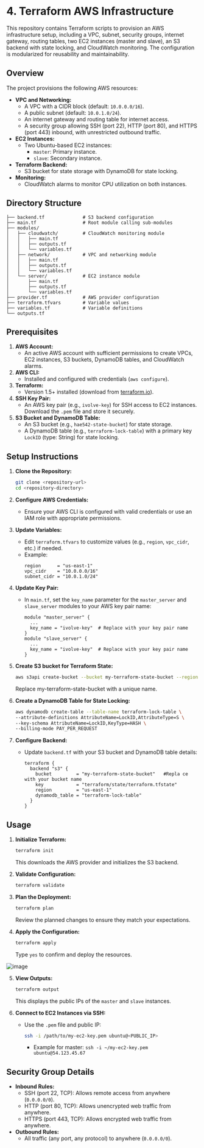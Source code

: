 # 4. Terraform AWS Infrastructure 

This repository contains Terraform scripts to provision an AWS infrastructure setup, including a VPC, subnet, security groups, internet gateway, routing tables, two EC2 instances (master and slave), an S3 backend with state locking, and CloudWatch monitoring. The configuration is modularized for reusability and maintainability.

## Overview

The project provisions the following AWS resources:
- **VPC and Networking:**
  - A VPC with a CIDR block (default: `10.0.0.0/16`).
  - A public subnet (default: `10.0.1.0/24`).
  - An internet gateway and routing table for internet access.
  - A security group allowing SSH (port 22), HTTP (port 80), and HTTPS (port 443) inbound, with unrestricted outbound traffic.
- **EC2 Instances:**
  - Two Ubuntu-based EC2 instances:
    - `master`: Primary instance.
    - `slave`: Secondary instance.
- **Terraform Backend:**
  - S3 bucket for state storage with DynamoDB for state locking.
- **Monitoring:**
  - CloudWatch alarms to monitor CPU utilization on both instances.

## Directory Structure

```
├── backend.tf              # S3 backend configuration
├── main.tf                 # Root module calling sub-modules
├── modules/
│   ├── cloudwatch/         # CloudWatch monitoring module
│   │   ├── main.tf
│   │   ├── outputs.tf
│   │   └── variables.tf
│   ├── network/            # VPC and networking module
│   │   ├── main.tf
│   │   ├── outputs.tf
│   │   └── variables.tf
│   └── server/             # EC2 instance module
│       ├── main.tf
│       ├── outputs.tf
│       └── variables.tf
├── provider.tf             # AWS provider configuration
├── terraform.tfvars        # Variable values
├── variables.tf            # Variable definitions
└── outputs.tf             
```

## Prerequisites

1. **AWS Account:**
   - An active AWS account with sufficient permissions to create VPCs, EC2 instances, S3 buckets, DynamoDB tables, and CloudWatch alarms.
2. **AWS CLI:**
   - Installed and configured with credentials (`aws configure`).
3. **Terraform:**
   - Version 1.5+ installed (download from [terraform.io](https://www.terraform.io/downloads.html)).
4. **SSH Key Pair:**
   - An AWS key pair (e.g., `ivolve-key`) for SSH access to EC2 instances. Download the `.pem` file and store it securely.
5. **S3 Bucket and DynamoDB Table:**
   - An S3 bucket (e.g., `hae542-state-bucket`) for state storage.
   - A DynamoDB table (e.g., `terraform-lock-table`) with a primary key `LockID` (type: String) for state locking.

## Setup Instructions

1. **Clone the Repository:**
   ```bash
   git clone <repository-url>
   cd <repository-directory>
   ```

2. **Configure AWS Credentials:**
   - Ensure your AWS CLI is configured with valid credentials or use an IAM role with appropriate permissions.

3. **Update Variables:**
   - Edit `terraform.tfvars` to customize values (e.g., `region`, `vpc_cidr`, etc.) if needed.
   - Example:
     ```hcl
     region      = "us-east-1"
     vpc_cidr    = "10.0.0.0/16"
     subnet_cidr = "10.0.1.0/24"
     ```

4. **Update Key Pair:**
   - In `main.tf`, set the `key_name` parameter for the `master_server` and `slave_server` modules to your AWS key pair name:
     ```hcl
     module "master_server" {
       ...
       key_name = "ivolve-key"  # Replace with your key pair name
     }
     module "slave_server" {
       ...
       key_name = "ivolve-key"  # Replace with your key pair name
     }
     ```
5. **Create S3 bucket for Terraform State:**
   ```bash
   aws s3api create-bucket --bucket my-terraform-state-bucket --region us-east-
     ```
   Replace my-terraform-state-bucket with a unique name.

6. **Create a DynamoDB Table for State Locking:**
    ```bash
   aws dynamodb create-table --table-name terraform-lock-table \
   --attribute-definitions AttributeName=LockID,AttributeType=S \
   --key-schema AttributeName=LockID,KeyType=HASH \
   --billing-mode PAY_PER_REQUEST
     ```
      
6. **Configure Backend:**
   - Update `backend.tf` with your S3 bucket and DynamoDB table details:
     ```hcl
     terraform {
       backend "s3" {
         bucket         = "my-terraform-state-bucket"   #Repla ce with your bucket name 
         key            = "terraform/state/terraform.tfstate"
         region         = "us-east-1"
         dynamodb_table = "terraform-lock-table"
       }
     }
     ```

## Usage

1. **Initialize Terraform:**
   ```bash
   terraform init
   ```
   This downloads the AWS provider and initializes the S3 backend.

2. **Validate Configuration:**
   ```bash
   terraform validate
   ```

3. **Plan the Deployment:**
   ```bash
   terraform plan
   ```
   Review the planned changes to ensure they match your expectations.

4. **Apply the Configuration:**
   ```bash
   terraform apply
   ```
   Type `yes` to confirm and deploy the resources.
   
![image](https://github.com/user-attachments/assets/8675e16c-f5e1-49aa-915a-6266192903ea)

5. **View Outputs:**
   ```bash
   terraform output
   ```
   This displays the public IPs of the `master` and `slave` instances.

6. **Connect to EC2 Instances via SSH:**
   - Use the `.pem` file and public IP:
     ```bash
     ssh -i /path/to/my-ec2-key.pem ubuntu@<PUBLIC_IP>
     ```
     - Example for master: `ssh -i ~/my-ec2-key.pem ubuntu@54.123.45.67`

## Security Group Details

- **Inbound Rules:**
  - SSH (port 22, TCP): Allows remote access from anywhere (`0.0.0.0/0`).
  - HTTP (port 80, TCP): Allows unencrypted web traffic from anywhere.
  - HTTPS (port 443, TCP): Allows encrypted web traffic from anywhere.
- **Outbound Rules:**
  - All traffic (any port, any protocol) to anywhere (`0.0.0.0/0`).


